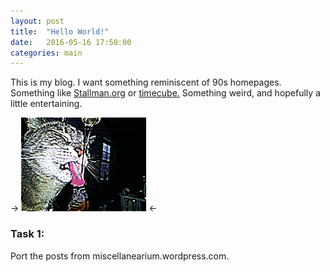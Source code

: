 ```yaml
---
layout: post
title:  "Hello World!"
date:   2016-05-16 17:50:00
categories: main
---
```

This is my blog. I want something reminiscent of 90s homepages. Something like [Stallman.org](http://stallman.org) or [timecube.](timecube.com) Something weird, and hopefully a little entertaining.

-> ![Rena](https://raw.githubusercontent.com/patmarks/patmarks.github.io/master/images/gif2.gif) <-



### Task 1:
Port the posts from miscellanearium.wordpress.com.
